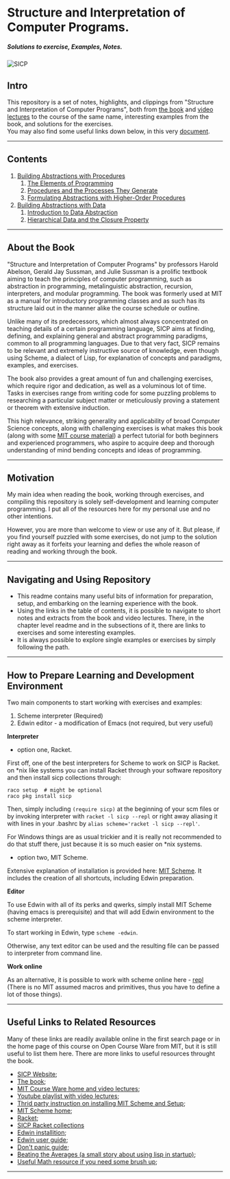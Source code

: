# Structure and Interpretation of Computer Programs.
##### Solutions to exercise, Examples, Notes.
![SICP](https://ocw.mit.edu/courses/electrical-engineering-and-computer-science/6-001-structure-and-interpretation-of-computer-programs-spring-2005/6-001s05.jpg)
## Intro  
This repository is a set of notes, highlights, and clippings from "Structure and Interpretation of Computer Programs", both from [the book](https://mitpress.mit.edu/sites/default/files/sicp/full-text/book/book.html) and [video lectures](https://ocw.mit.edu/courses/electrical-engineering-and-computer-science/6-001-structure-and-interpretation-of-computer-programs-spring-2005/video-lectures/) to the course of the same name, interesting examples from the book, and solutions for the exercises.  
You may also find some useful links down below, in this very [document](#Useful-Links-to-Related-Resources).  

---
## Contents
1. [Building Abstractions with Procedures](./chapter_1/README.md)
   1. [The Elements of Programming](./chapter_1/README.md#The-Elements-of-Programming)
   2. [Procedures and the Processes They Generate](./chapter_1/README.md#Procedures-and-the-Processes-They-Generate)
   3. [Formulating Abstractions with Higher-Order Procedures](./chapter_1/README.md#Formulating-Abstractions-with-Higher-Order-Procedures)
2. [Building Abstractions with Data](./chapter_2/README.md)
   1. [Introduction to Data Abstraction](./chapter_2/README.md#Introduction-to-Data-Abstraction)
   2. [Hierarchical Data and the Closure Property]()

---
## About the Book
"Structure and Interpretation of Computer Programs" by professors Harold Abelson, Gerald Jay Sussman, and Julie Sussman is a prolific textbook aiming to teach the principles of computer programming, such as abstraction in programming, metalinguistic abstraction, recursion, interpreters, and modular programming. The book was formerly used at MIT as a manual for introductory programming classes and as such has its structure laid out in the manner alike the course schedule or outline.
  
Unlike many of its predecessors, which almost always concentrated on teaching details of a certain programming language, SICP aims at finding, defining, and explaining general and abstract programming paradigms, common to all programming languages. Due to that very fact, SICP remains to be relevant and extremely instructive source of knowledge, even though using Scheme, a dialect of Lisp, for explanation of concepts and paradigms, examples, and exercises.

The book also provides a great amount of fun and challenging exercises, which require rigor and dedication, as well as a voluminous lot of time. Tasks in exercises range from writing code for some puzzling problems to researching a particular subject matter or meticulously proving a statement or theorem with extensive induction. 


This high relevance, striking generality and applicability of broad Computer Science concepts, along with challenging exercises is what makes this book (along with some [MIT course material](https://ocw.mit.edu/courses/electrical-engineering-and-computer-science/6-001-structure-and-interpretation-of-computer-programs-spring-2005/index.htm)) a perfect tutorial for both beginners and experienced programmers, who aspire to acquire deep and thorough understanding of mind bending concepts and ideas of programming.

---
## Motivation
My main idea when reading the book, working through exercises, and compiling this repository is solely self-development and learning computer programming. I put all of the resources here for my personal use and no other intentions.  

However, you are more than welcome to view or use any of it. But please, if you find yourself puzzled with some exercises, do not jump to the solution right away as it forfeits your learning and defies the whole reason of reading and working through the book.

---
## Navigating and Using Repository

- This readme contains many useful bits of information for preparation, setup, and embarking on the learning experience with the book.
- Using the links in the table of contents, it is possible to navigate to short notes and extracts from the book and video lectures. There, in the chapter level readme and in the subsections of it, there are links to exercises and some interesting examples.
- It is always possible to explore single examples or exercises by simply following the path.

---
## How to Prepare Learning and Development Environment

Two main components to start working with exercises and examples:

1. Scheme interpreter (Required)
2. Edwin editor - a modification of Emacs (not required, but very useful)

**Interpreter**

- option one, Racket.

First off, one of the best interpreters for Scheme to work on SICP is Racket. on *nix like systems you can install Racket through your software repository and then install sicp collections through:

```
raco setup  # might be optional
raco pkg install sicp
```

Then, simply including `(require sicp)` at the beginning of your scm files or by invoking interpreter with `racket -l sicp --repl` or right away aliasing it with lines in your .bashrc by `alias scheme='racket -l sicp --repl'`.

For Windows things are as usual trickier and it is really not recommended to do that stuff there, just because it is so much easier on *nix systems.

- option two, MIT Scheme.

Extensive explanation of installation is provided here: [MIT Scheme](http://groups.csail.mit.edu/mac/ftpdir/scheme-7.4/doc-html/user_2.html#SEC2). It includes the creation of all shortcuts, including Edwin preparation.

**Editor**

To use Edwin with all of its perks and qwerks, simply install MIT Scheme (having emacs is prerequisite) and that will add Edwin environment to the scheme interpreter.

To start working in Edwin, type `scheme -edwin`.

Otherwise, any text editor can be used and the resulting file can be passed to interpreter from command line.

**Work online**

As an alternative, it is possible to work with scheme online here - [repl](http://repl.it/languages/scheme) (There is no MIT assumed macros and primitives, thus you have to define a lot of those things).

---
## Useful Links to Related Resources

Many of these links are readily available online in the first search page or in the home page of this course on Open Course Ware from MIT, but it is still useful to list them here. There are more links to useful resources throught the book.

- [SICP Website](https://mitpress.mit.edu/sites/default/files/sicp/index.html);
- [The book](https://mitpress.mit.edu/sites/default/files/sicp/full-text/book/book.html);
- [MIT Course Ware home and video lectures](https://ocw.mit.edu/courses/electrical-engineering-and-computer-science/6-001-structure-and-interpretation-of-computer-programs-spring-2005/index.htm);
- [Youtube playlist with video lectures](https://www.youtube.com/watch?v=2Op3QLzMgSY&list=PLE18841CABEA24090);
- [Thrid party instruction on installing MIT Scheme and Setup](http://www.shido.info/lisp/scheme1_e.html);
- [MIT Scheme home](https://www.gnu.org/software/mit-scheme/);
- [Racket](https://download.racket-lang.org/);
- [SICP Racket collections](https://docs.racket-lang.org/sicp-manual/index.html)
- [Edwin installition](https://docs.racket-lang.org/sicp-manual/index.html);
- [Edwin user guide](http://groups.csail.mit.edu/mac/ftpdir/scheme-7.4/doc-html/user_8.html);
- [Don't panic guide](https://ocw.mit.edu/courses/electrical-engineering-and-computer-science/6-001-structure-and-interpretation-of-computer-programs-spring-2005/tools/dontpanicnew.pdf);
- [Beating the Averages (a small story about using lisp in startup)](https://ocw.mit.edu/courses/electrical-engineering-and-computer-science/6-001-structure-and-interpretation-of-computer-programs-spring-2005/tools/dontpanicnew.pdf);
- [Useful Math resource if you need some brush up](http://www.mathtutor.ac.uk);

---
